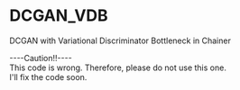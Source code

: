 # DCGAN_VDB
DCGAN with Variational Discriminator Bottleneck in Chainer

----Caution!!----<br>
This code is wrong. Therefore, please do not use this one.<br>
I'll fix the code soon.
